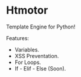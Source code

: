 # Htmotor
Template Engine for Python!

Features:
- Variables.
- XSS Preventation.
- For Loops.
- If - Elif - Else (Soon).